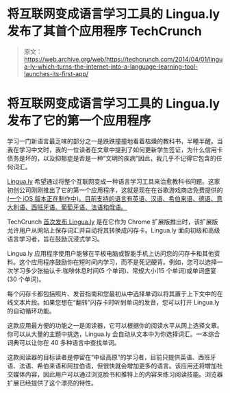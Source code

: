 # 将互联网变成语言学习工具的 Lingua.ly 发布了其首个应用程序 TechCrunch

> 原文：<https://web.archive.org/web/https://techcrunch.com/2014/04/01/lingua-ly-which-turns-the-internet-into-a-language-learning-tool-launches-its-first-app/>

# 将互联网变成语言学习工具的 Lingua.ly 发布了它的第一个应用程序

学习一门新语言最乏味的部分之一是跌跌撞撞地看着枯燥的教科书，半睡半醒。当我在学习中文时，我的一位读者在文章中提到了如何更新学生签证，为什么信用卡债务是坏的，以及抑郁症是否是一种“文明的疾病”因此，我几乎不记得它包含的任何词汇。

[Lingua.ly](https://web.archive.org/web/20221007113425/http://lingua.ly/) 希望通过将整个互联网变成一种语言学习工具来治愈教科书问题。这家初创公司刚刚推出了它的第一个应用程序，这就是现在在谷歌游戏商店免费提供的[(一个 iOS 版本正在制作中)。目前支持的语言有英语、汉语、希伯来语、德语、意大利语、西班牙语、葡萄牙语、法语和俄语。](https://web.archive.org/web/20221007113425/https://play.google.com/store/apps/details?id=com.lingualy.lingualymobile)

TechCrunch [首次发布 Lingua.ly](https://web.archive.org/web/20221007113425/https://beta.techcrunch.com/2013/08/13/lingua-ly-transforms-the-web-into-a-language-learning-opportunity/) 是在它作为 Chrome 扩展版推出时，该扩展版允许用户从网站上保存词汇并自动将其转换成闪存卡。Lingua.ly 面向初级和高级语言学习者，旨在鼓励沉浸式学习。

Lingua.ly 应用程序使用户能够在平板电脑或智能手机上访问您的闪存卡和其他资料。这个应用程序鼓励你在短时间内学习，而不是死记硬背。例如，您可以选择一次学习多少张抽认卡:咖啡休息时间(5 个单词)、常规大小(15 个单词)或单词盛宴(30 个单词)。

每个闪存卡都包括照片、发音指南和您最初从中选择单词以将其置于上下文中的在线文本片段。如果您想在“翻转”闪存卡时听到单词的发音，您可以打开 Lingua.ly 的自动循环功能。

这款应用最方便的功能之一是阅读器，它可以根据你的阅读水平从网上选择文章。你可以从大量的主题中挑选，Lingua.ly 会自动从文本中为你选择词汇。一本综合词典可以让你在 40 多种语言中查找单词。

这款阅读器的目标读者是停留在“中级高原”的学习者，目前只提供英语、西班牙语、法语、希伯来语和阿拉伯语，但很快就会增加更多的语言。该应用还将增加社交媒体内容，因此用户可以通过浏览脸书和推特上的内容来练习阅读技能。浏览器扩展已经提供了这个漂亮的特性。